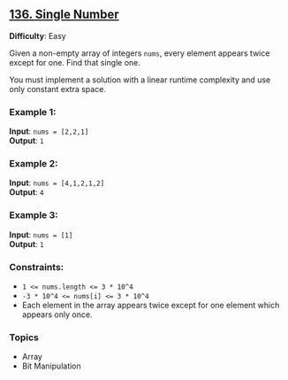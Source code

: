 ## [136. Single Number](https://leetcode.com/problems/single-number/)

**Difficulty**: Easy

Given a non-empty array of integers `nums`, every element appears twice except for one. Find that single one.

You must implement a solution with a linear runtime complexity and use only constant extra space.

### Example 1:

**Input**: `nums = [2,2,1]`  
**Output**: `1`

### Example 2:

**Input**: `nums = [4,1,2,1,2]`  
**Output**: `4`

### Example 3:

**Input**: `nums = [1]`  
**Output**: `1`

### Constraints:

- `1 <= nums.length <= 3 * 10^4`
- `-3 * 10^4 <= nums[i] <= 3 * 10^4`
- Each element in the array appears twice except for one element which appears only once.

### Topics

- Array
- Bit Manipulation
